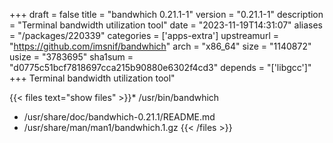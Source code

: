 +++
draft = false
title = "bandwhich 0.21.1-1"
version = "0.21.1-1"
description = "Terminal bandwidth utilization tool"
date = "2023-11-19T14:31:07"
aliases = "/packages/220339"
categories = ['apps-extra']
upstreamurl = "https://github.com/imsnif/bandwhich"
arch = "x86_64"
size = "1140872"
usize = "3783695"
sha1sum = "d0775c51bcf7818697cca215b90880e6302f4cd3"
depends = "['libgcc']"
+++
Terminal bandwidth utilization tool"

{{< files text="show files" >}}* /usr/bin/bandwhich
* /usr/share/doc/bandwhich-0.21.1/README.md
* /usr/share/man/man1/bandwhich.1.gz
{{< /files >}}